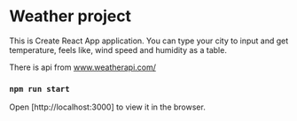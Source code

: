 # Weather project

This is Create React App application. You can type your city to input and get temperature, feels like, wind speed and humidity as a table.

There is api from www.weatherapi.com/

### `npm run start`

Open [http://localhost:3000] to view it in the browser.
